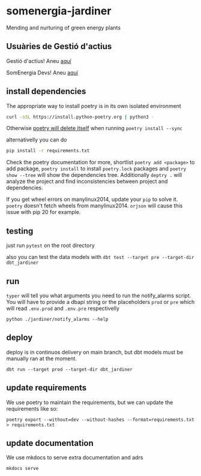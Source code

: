 # somenergia-jardiner

Mending and nurturing of green energy plants

## Usuàries de Gestió d'actius

Gestió d'actius! Aneu [aquí](/docs/gestio-d'actius/)

SomEnergia Devs! Aneu [aquí](/docs/desenvolupadors/)

## install dependencies

The appropriate way to install poetry is in its own isolated environment

```bash
curl -sSL https://install.python-poetry.org | python3 -
```

Otherwise [poetry will delete itself](https://github.com/python-poetry/poetry/issues/3957) when running `poetry install --sync`


alternativelly you can do

```bash
pip install -r requirements.txt
```

Check the poetry documentation for more, shortlist `poetry add <package>` to add package, `poetry install` to install `poetry.lock` packages
and `poetry show --tree` will show the dependencies tree. Additionally `deptry .` will analyze the project and find inconsistencies between project and dependencies.

If you get wheel errors on manylinux2014, update your `pip` to solve it. `poetry` doesn't fetch wheels from manylinux2014. `orjson` will cause this issue with pip 20 for example.

## testing

just run `pytest` on the root directory

also you can test the data models with `dbt test --target pre --target-dir dbt_jardiner`

## run

`typer` will tell you what arguments you need to run the notify_alarms script. You will have to provide a dbapi string or the placeholders `prod` or `pre` which will read `.env.prod` and `.env.pre` respectivelly

`python ./jardiner/notify_alarms --help`

## deploy

deploy is in continuos delivery on main branch, but dbt models must be manually ran at the moment.

`dbt run --target prod --target-dir dbt_jardiner`

## update requirements

We use poetry to maintain the requirements, but we can update the requirements like so:

`poetry export --without=dev --without-hashes --format=requirements.txt > requirements.txt`

## update documentation

We use mkdocs to serve extra documentation and adrs

`mkdocs serve`
